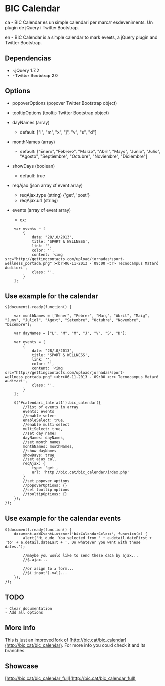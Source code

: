 BIC Calendar
============

ca - BIC Calendar es un simple calendari per marcar esdeveniments. Un plugin de jQuery i Twitter Bootstrap.

en - BIC Calendar is a simple calendar to mark events, a jQuery plugin and Twitter Bootstrap.


Dependencias
------------

- ~jQuery 1.7.2
- ~Twitter Bootstrap 2.0


Options
-------

- popoverOptions (popover Twitter Bootstrap object)

- tooltipOptions (tooltip Twitter Bootstrap object)

- dayNames (array)
    - default: ["l", "m", "x", "j", "v", "s", "d"]

- monthNames (array)
    - default: ["Enero", "Febrero", "Marzo", "Abril", "Mayo", "Junio", "Julio", "Agosto", "Septiembre", "Octubre", "Noviembre", "Diciembre"]

- showDays (boolean)
    - default: true

- reqAjax (json array of event array)
    - reqAjax.type (string) {'get', 'post'}
    - reqAjax.url (string)

- events (array of event array)
    - ex:
```
    var events = [
        {
            date: "28/10/2013",
            title: 'SPORT & WELLNESS',
            link: '',
            color: '',
            content: '<img src="http://gettingcontacts.com/upload/jornadas/sport-wellness_portada.png" ><br>06-11-2013 - 09:00 <br> Tecnocampus Mataró Auditori',
            class: '',
        }
    ];
```


Use example for the calendar
----------------------------

```
$(document).ready(function() {

    var monthNames = ["Gener", "Febrer", "Març", "Abril", "Maig", "Juny", "Juliol", "Agost", "Setembre", "Octubre", "Novembre", "Dicembre"];

    var dayNames = ["L", "M", "M", "J", "V", "S", "D"];

    var events = [
        {
            date: "28/10/2013",
            title: 'SPORT & WELLNESS',
            link: '',
            color: '',
            content: '<img src="http://gettingcontacts.com/upload/jornadas/sport-wellness_portada.png" ><br>06-11-2013 - 09:00 <br> Tecnocampus Mataró Auditori',
            class: '',
        }
    ];

    $('#calendari_lateral1').bic_calendar({
        //list of events in array
        events: events,
        //enable select
        enableSelect: true,
        //enable multi-select
        multiSelect: true,
        //set day names
        dayNames: dayNames,
        //set month names
        monthNames: monthNames,
        //show dayNames
        showDays: true,
        //set ajax call
        reqAjax: {
            type: 'get',
            url: 'http://bic.cat/bic_calendar/index.php'
        }
        //set popover options
        //popoverOptions: {}
        //set tooltip options
        //tooltipOptions: {}
    });
});
```


Use example for the calendar events
-----------------------------------
```
$(document).ready(function() {
    document.addEventListener('bicCalendarSelect', function(e) {
        alert('Hi dude! You selected from ' + e.detail.dateFirst + 'to' + e.detail.dateLast + '. Do whatever you want with these dates.');

        //maybe you would like to send these data by ajax...
        //$.ajax...

        //or asign to a form...
        //$('input').val(...
    });
});
```


TODO
----
    - Clear documentation
    - Add all options


More info
---------
This is just an improved fork of [http://bic.cat/bic_calendar](http://bic.cat/bic_calendar). 
For more info you could check it and its branches.


Showcase
--------
[http://bic.cat/bic_calendar_full](http://bic.cat/bic_calendar_full)
